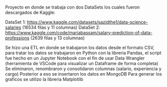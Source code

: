 Proyecto en donde se trabaja con dos DataSets los cuales fueron descargados de Kaggle: 

DataSet 1: https://www.kaggle.com/datasets/sazidthe1/data-science-salaries (16534 filas y 11 columnas)
DataSet 2: https://www.kaggle.com/code/mariabassam/salary-prediction-of-data-professions (2639 filas y 13 columnas)

Se hizo una ETL en donde se trabajaron los datos desde el formato CSV, para tratar los datos se trabajaron en Python con la libreria Pandas, el script fue hecho en un Jupyter Notebook con el fin de usar Data Wrangler (herramienta de VSCode para visualizar un Dataframe de forma completa)
Se eliminaron, renombraron y consolidaron columnas (salario, experiencia y cargo)
Posterior a eso se insertaron los datos en MongoDB
Para generar los graficos se utilizo la libreria Matplotlib
